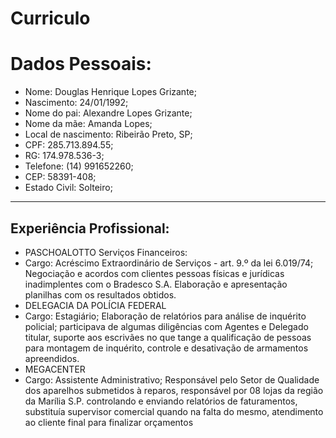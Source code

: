 # Curriculo
# Dados Pessoais:
- Nome: Douglas Henrique Lopes Grizante;
- Nascimento: 24/01/1992;
- Nome do pai: Alexandre Lopes Grizante;
- Nome da mãe: Amanda Lopes;
- Local de nascimento: Ribeirão Preto, SP;
- CPF: 285.713.894.55;
- RG: 174.978.536-3;
- Telefone: (14) 991652260;
- CEP: 58391-408;
- Estado Civil: Solteiro;

---

## Experiência Profissional:
- PASCHOALOTTO Serviços Financeiros:
- Cargo: Acréscimo Extraordinário de Serviços - art. 9.º da lei 6.019/74;
Negociação e acordos com clientes pessoas físicas e jurídicas inadimplentes com o Bradesco S.A.
Elaboração e apresentação planilhas com os resultados obtidos.
- DELEGACIA DA POLÍCIA FEDERAL 
- Cargo: Estagiário;
Elaboração de relatórios para análise de inquérito policial; participava de algumas diligências com
Agentes e Delegado titular, suporte aos escrivães no que tange a qualificação de pessoas para
montagem de inquérito, controle e desativação de armamentos apreendidos.
- MEGACENTER
- Cargo: Assistente Administrativo;
Responsável pelo Setor de Qualidade dos aparelhos submetidos à reparos, responsável por 08
lojas da região da Marília S.P. controlando e enviando relatórios de faturamentos, substituía
supervisor comercial quando na falta do mesmo, atendimento ao cliente final para finalizar
orçamentos
